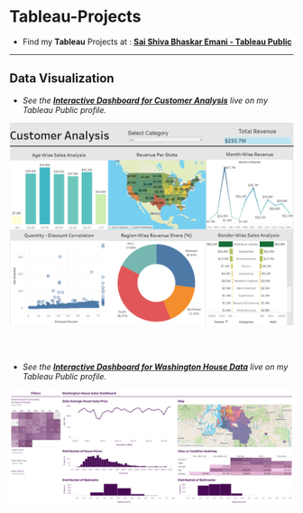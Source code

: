 # Tableau-Projects

- Find my **Tableau** Projects at : **[Sai Shiva Bhaskar Emani - Tableau Public](https://public.tableau.com/app/profile/sai.shiva.bhaskar.emani/vizzes)**


-------------------------------------------------------------------------------------------------------------------------------------------------
## Data Visualization 

- *See the **[Interactive Dashboard for Customer Analysis](https://public.tableau.com/shared/T43ZXXZKS?:display_count=n&:origin=viz_share_link)** live on my Tableau Public profile.*

![Customer Analysis Dashboard](https://github.com/SAI-SHIVA-BHASKAR/Tableau-Projects/blob/main/Customer%20Analysis/Customer%20Analysis%20Dashboard.png)


<br> </br>

- *See the **[Interactive Dashboard for Washington House Data](https://public.tableau.com/shared/D24R6DX86?:display_count=n&:origin=viz_share_link)** live on my Tableau Public profile.*

![Washington House Dashboard](https://github.com/SAI-SHIVA-BHASKAR/Tableau-Projects/blob/main/House%20Data/Washington%20House%20Sales.png)
